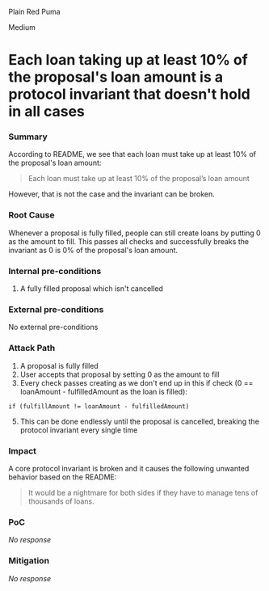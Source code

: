Plain Red Puma

Medium

# Each loan taking up at least 10% of the proposal's loan amount is a protocol invariant that doesn't hold in all cases

### Summary

According to README, we see that each loan must take up at least 10% of the proposal's loan amount:
>Each loan must take up at least 10% of the proposal’s loan amount

However, that is not the case and the invariant can be broken.
[](https://github.com/sherlock-audit/2024-09-predict-fun/blob/main/predict-dot-loan/contracts/PredictDotLoan.sol#L30)
### Root Cause

Whenever a proposal is fully filled, people can still create loans by putting 0 as the amount to fill. This passes all checks and successfully breaks the invariant as 0 is 0% of the proposal's loan amount.

### Internal pre-conditions

1. A fully filled proposal which isn't cancelled

### External pre-conditions

No external pre-conditions

### Attack Path

1. A proposal is fully filled
2. User accepts that proposal by setting 0 as the amount to fill
3. Every check passes creating as we don't end up in this if check (0 == loanAmount - fulfilledAmount as the loan is filled):
```solidity
if (fulfillAmount != loanAmount - fulfilledAmount)
```
5. This can be done endlessly until the proposal is cancelled, breaking the protocol invariant every single time

### Impact

A core protocol invariant is broken and it causes the following unwanted behavior based on the README:
>It would be a nightmare for both sides if they have to manage tens of thousands of loans.

### PoC

_No response_

### Mitigation

_No response_